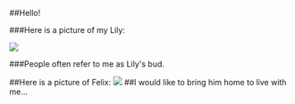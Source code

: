 ##Hello!

###Here is a picture of my Lily:

![](http://usercontent.packdog.com/post/photo/8eb5e8c98f546e193ca552bc1a9e03ca9f225bef.jpg)

###People often refer to me as Lily's bud.

##Here is a picture of Felix:
![](https://drpem3xzef3kf.cloudfront.net/photos/pets/22371694/1/?bust=1416408719&width=632&no_scale_up=1)
##I would like to bring him home to live with me...